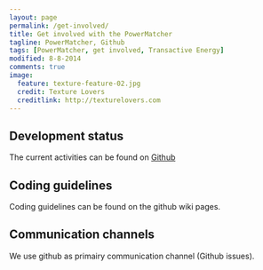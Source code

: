 ```yaml
---
layout: page
permalink: /get-involved/
title: Get involved with the PowerMatcher
tagline: PowerMatcher, Github
tags: [PowerMatcher, get involved, Transactive Energy]
modified: 8-8-2014
comments: true
image:
  feature: texture-feature-02.jpg
  credit: Texture Lovers
  creditlink: http://texturelovers.com
---
```


## Development status ##
The current activities can be found on [Github](https://github.com/flexiblepower)

## Coding guidelines ##
Coding guidelines can be found on the github wiki pages.

## Communication channels ##
We use github as primairy communication channel (Github issues).

